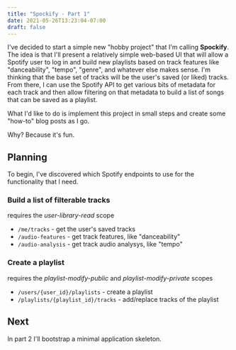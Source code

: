 ```yaml
---
title: "Spockify - Part 1"
date: 2021-05-26T13:23:04-07:00
draft: false
---
```


I've decided to start a simple new "hobby project" that I'm calling **Spockify**. The idea is that I'll present a relatively simple web-based UI that will allow a Spotify user to log in and build new playlists based on track features like "danceability", "tempo", "genre", and whatever else makes sense. I'm thinking that the base set of tracks will be the user's saved (or liked) tracks. From there, I can use the Spotify API to get various bits of metadata for each track and then allow filtering on that metadata to build a list of songs that can be saved as a playlist.

What I'd like to do is implement this project in small steps and create some "how-to" blog posts as I go.

Why? Because it's fun.

## Planning

To begin, I've discovered which Spotify endpoints to use for the functionality that I need.

### Build a list of filterable tracks

requires the *user-library-read* scope

- `/me/tracks` - get the user's saved tracks
- `/audio-features` - get track features, like "danceability"
- `/audio-analysis` - get track audio analysys, like "tempo"

### Create a playlist

requires the *playlist-modify-public* and *playlist-modify-private* scopes

- `/users/{user_id}/playlists` - create a playlist
- `/playlists/{playlist_id}/tracks` - add/replace tracks of the playlist

## Next

In part 2 I'll bootstrap a minimal application skeleton.